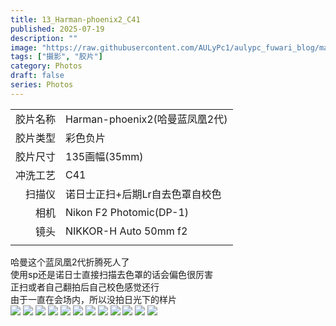 ```yaml
---
title: 13_Harman-phoenix2_C41
published: 2025-07-19
description: ""
image: "https://raw.githubusercontent.com/AULyPc1/aulypc_fuwari_blog/main/picture/mypic/film/13_Harman-phoenix2_C41/000000710007.jpg"
tags: ["摄影", "胶片"]
category: Photos
draft: false
series: Photos
---
```


|          |                                 |
| -------: | :------------------------------ |
| 胶片名称 | Harman-phoenix2(哈曼蓝凤凰2代)  |
| 胶片类型 | 彩色负片                        |
| 胶片尺寸 | 135画幅(35mm)                   |
| 冲洗工艺 | C41                             |
|   扫描仪 | 诺日士正扫+后期Lr自去色罩自校色 |
|     相机 | Nikon F2 Photomic(DP-1)         |
|     镜头 | NIKKOR-H Auto 50mm f2           |
|          |                                 |
  
哈曼这个蓝凤凰2代折腾死人了  
使用sp还是诺日士直接扫描去色罩的话会偏色很厉害  
正扫或者自己翻拍后自己校色感觉还行  
由于一直在会场内，所以没拍日光下的样片  
<img src="https://raw.githubusercontent.com/AULyPc1/aulypc_fuwari_blog/main/picture/mypic/film/13_Harman-phoenix2_C41/000000710036.webp" border=0 loading="lazy">
<img src="https://raw.githubusercontent.com/AULyPc1/aulypc_fuwari_blog/main/picture/mypic/film/13_Harman-phoenix2_C41/000000710033.webp" border=0 loading="lazy">
<img src="https://raw.githubusercontent.com/AULyPc1/aulypc_fuwari_blog/main/picture/mypic/film/13_Harman-phoenix2_C41/000000710032.webp" border=0 loading="lazy">
<img src="https://raw.githubusercontent.com/AULyPc1/aulypc_fuwari_blog/main/picture/mypic/film/13_Harman-phoenix2_C41/000000710030.webp" border=0 loading="lazy">
<img src="https://raw.githubusercontent.com/AULyPc1/aulypc_fuwari_blog/main/picture/mypic/film/13_Harman-phoenix2_C41/000000710021.webp" border=0 loading="lazy">
<img src="https://raw.githubusercontent.com/AULyPc1/aulypc_fuwari_blog/main/picture/mypic/film/13_Harman-phoenix2_C41/000000710014.webp" border=0 loading="lazy">
<img src="https://raw.githubusercontent.com/AULyPc1/aulypc_fuwari_blog/main/picture/mypic/film/13_Harman-phoenix2_C41/000000710012.webp" border=0 loading="lazy">
<img src="https://raw.githubusercontent.com/AULyPc1/aulypc_fuwari_blog/main/picture/mypic/film/13_Harman-phoenix2_C41/000000710010.webp" border=0 loading="lazy">
<img src="https://raw.githubusercontent.com/AULyPc1/aulypc_fuwari_blog/main/picture/mypic/film/13_Harman-phoenix2_C41/000000710009.webp" border=0 loading="lazy">
<img src="https://raw.githubusercontent.com/AULyPc1/aulypc_fuwari_blog/main/picture/mypic/film/13_Harman-phoenix2_C41/000000710007.jpg" border=0 loading="lazy">
<img src="https://raw.githubusercontent.com/AULyPc1/aulypc_fuwari_blog/main/picture/mypic/film/13_Harman-phoenix2_C41/000000710004.webp" border=0 loading="lazy">
<img src="https://raw.githubusercontent.com/AULyPc1/aulypc_fuwari_blog/main/picture/mypic/film/13_Harman-phoenix2_C41/000000710002.webp" border=0 loading="lazy">